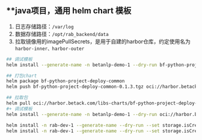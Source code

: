 ## **java项目，通用 helm chart 模板

1. 日志存储路径：`/var/log`
2. 数据存储路径：`/opt/rab_backend/data`
3. 拉取镜像用的imagePullSecrets，是用于自建的harbor仓库，约定使用名为`harbor-inner、harbor-outer`

```bash
## 调试模板
helm install --generate-name -n betanlp-demo-1 --dry-run bf-python-project-deploy-common

## 打包chart
helm package bf-python-project-deploy-common
helm push bf-python-project-deploy-common-0.1.3.tgz oci://harbor.betack.com/libs-charts

## 拉取包
helm pull oci://harbor.betack.com/libs-charts/bf-python-project-deploy-common --version 0.1.3
#+ 调试模板
helm install --generate-name -n betanlp-demo-1 --dry-run oci://harbor.betack.com/libs-charts/bf-python-project-deploy-common --version 0.1.3

helm install -n rab-dev-1 --generate-name --dry-run --set storage.isCreatePVC=true,nameOverride=rab-svc-api-app-master bf-python-project-deploy-common
helm install -n rab-dev-1 --generate-name --dry-run --set storage.isCreatePVC=true,storage.isMountPV=true,nameOverride=rab-svc-api-app-master,storage.isCreateAlonePVC=true bf-python-project-deploy-common

```
